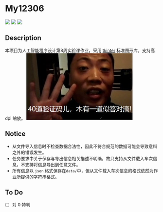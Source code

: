 # My12306
![](https://img.shields.io/badge/license-MIT-blue.svg)
![](https://img.shields.io/badge/language-python3.7-green.svg)
![](https://img.shields.io/badge/encoding-utf--8-yellow.svg)
## Description
本项目为人工智能程序设计第8周实验课作业，采用 [tkinter](https://docs.python.org/3/library/tkinter.html) 标准图形库，支持高 dpi 缩放。
![](img/theme.jpg)

## Notice
- 从文件导入信息时不检查数据合法性，因此不符合规范的数据可能会导致意料之外的错误发生。
- 任务要求中关于保存与导出信息相关描述不明确，故只支持从文件载入车次信息，不支持将信息导出到任意文件。
- 所有信息以 `json` 格式保存在`data/`中，但从文件载入车次信息的格式依然为作业所提供的字符串格式。

## To Do
- [ ] 对 0 特判